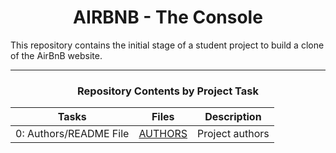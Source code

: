 <center> <h1> AIRBNB - The Console </h1> </center>

This repository contains the initial stage of a student project to build a clone of the AirBnB website. 

---

<center><h3>Repository Contents by Project Task</h3> </center>

| Tasks | Files | Description |
| ----- | ----- | ------ |
| 0: Authors/README File | [AUTHORS](https://github.com/Lordwill1/AirBnB_clone_v2/blob/master/AUTHORS) | Project authors |